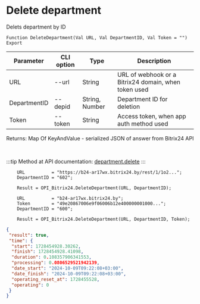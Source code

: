 ﻿---
sidebar_position: 4
---

# Delete department
 Delets department by ID



`Function DeleteDepartment(Val URL, Val DepartmentID, Val Token = "") Export`

  | Parameter | CLI option | Type | Description |
  |-|-|-|-|
  | URL | --url | String | URL of webhook or a Bitrix24 domain, when token used |
  | DepartmentID | --depid | String, Number | Department ID for deletion |
  | Token | --token | String | Access token, when app auth method used |

  
  Returns:  Map Of KeyAndValue - serialized JSON of answer from Bitrix24 API

<br/>

:::tip
Method at API documentation: [department.delete](https://dev.1c-bitrix.ru/rest_help/departments/department_delete.php)
:::
<br/>


```bsl title="Code example"
    URL          = "https://b24-ar17wx.bitrix24.by/rest/1/1o2...";
    DepartmentID = "602";

    Result = OPI_Bitrix24.DeleteDepartment(URL, DepartmentID);

    URL          = "b24-ar17wx.bitrix24.by";
    Token        = "49e20867006e9f06006b12e400000001000...";
    DepartmentID = "600";

    Result = OPI_Bitrix24.DeleteDepartment(URL, DepartmentID, Token);
```
 



```json title="Result"
{
 "result": true,
 "time": {
  "start": 1728454928.30262,
  "finish": 1728454928.41098,
  "duration": 0.108357906341553,
  "processing": 0.0806529521942139,
  "date_start": "2024-10-09T09:22:08+03:00",
  "date_finish": "2024-10-09T09:22:08+03:00",
  "operating_reset_at": 1728455528,
  "operating": 0
 }
}
```

